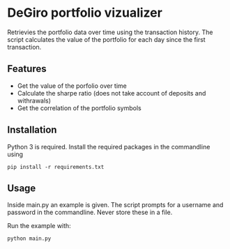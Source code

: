 # DeGiro portfolio vizualizer
Retrievies the portfolio data over time using the transaction history. The script calculates the value of the portfolio for each day since the first transaction.

## Features
- Get the value of the porfolio over time
- Calculate the sharpe ratio (does not take account of deposits and withrawals)
- Get the correlation of the portfolio symbols

## Installation
Python 3 is required. Install the required packages in the commandline using
```
pip install -r requirements.txt
```

## Usage
Inside main.py an example is given. The script prompts for a username and password in the commandline. Never store these in a file.

Run the example with:
```
python main.py
```
